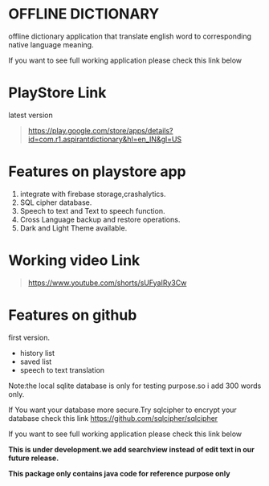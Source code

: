 # OFFLINE DICTIONARY
offline dictionary application that translate english word to corresponding native language meaning.

If you want to see full working application
 please check this link below

# PlayStore Link
latest version
>https://play.google.com/store/apps/details?id=com.r1.aspirantdictionary&hl=en_IN&gl=US
# Features on playstore app
  1. integrate with firebase storage,crashalytics.
  2. SQL cipher database.
  3. Speech to text and Text to speech function.
  4. Cross Language backup and restore operations.
  5. Dark and Light Theme available.
# Working video Link
>https://www.youtube.com/shorts/sUFyaIRy3Cw



# Features on github
first version.
- history list
- saved list 
- speech to text translation


Note:the local sqlite database is only for testing purpose.so i add 300 words only.

If You want your database more secure.Try sqlcipher to encrypt your database
check this link https://github.com/sqlcipher/sqlcipher 

If you want to see full working application
 please check this link below
 


**This is under development.we add searchview instead of edit text in our future release.**

**This package only contains java code for reference purpose only**
